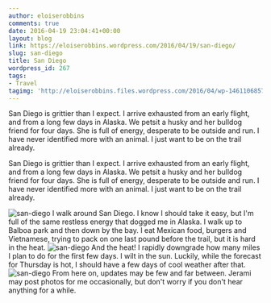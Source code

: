 ```yaml
---
author: eloiserobbins
comments: true
date: 2016-04-19 23:04:41+00:00
layout: blog
link: https://eloiserobbins.wordpress.com/2016/04/19/san-diego/
slug: san-diego
title: San Diego
wordpress_id: 267
tags:
- Travel
tagimg: 'http://eloiserobbins.files.wordpress.com/2016/04/wp-1461106857482.jpg'
---
```


San Diego is grittier than I expect. I arrive exhausted from an early flight, and from a long few days in Alaska. We petsit a husky and her bulldog friend for four days. She is full of energy, desperate to be outside and run. I have never identified more with an animal. I just want to be on the trail already.


San Diego is grittier than I expect. I arrive exhausted from an early flight, and from a long few days in Alaska. We petsit a husky and her bulldog friend for four days. She is full of energy, desperate to be outside and run. I have never identified more with an animal. I just want to be on the trail already.

![san-diego](http://eloiserobbins.files.wordpress.com/2016/04/wp-1461106827803.jpg)
I walk around San Diego. I know I should take it easy, but I'm full of the same restless energy that dogged me in Alaska. I walk up to Balboa park and then down by the bay. I eat Mexican food, burgers and Vietnamese, trying to pack on one last pound before the trail, but it is hard in the heat.
![san-diego](http://eloiserobbins.files.wordpress.com/2016/04/wp-1461106841912.jpg)
And the heat! I rapidly downgrade how many miles I plan to do for the first few days. I wilt in the sun. Luckily, while the forecast for Thursday is hot, I should have a few days of cool weather after that.
![san-diego](http://eloiserobbins.files.wordpress.com/2016/04/wp-1461106857482.jpg)
From here on, updates may be few and far between. Jerami may post photos for me occasionally, but don't worry if you don't hear anything for a while.
